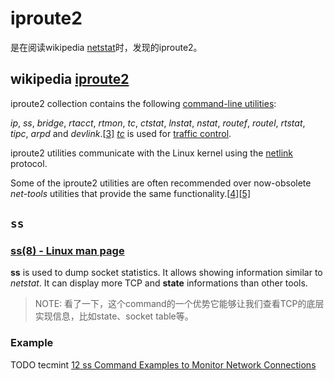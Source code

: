 # iproute2

是在阅读wikipedia [netstat](https://en.wikipedia.org/wiki/Netstat)时，发现的iproute2。

## wikipedia [iproute2](https://en.wikipedia.org/wiki/Iproute2)

iproute2 collection contains the following [command-line utilities](https://en.wikipedia.org/wiki/Command-line_utilities): 

*ip*, *ss*, *bridge*, *rtacct*, *rtmon*, *tc*, *ctstat*, *lnstat*, *nstat*, *routef*, *routel*, *rtstat*, *tipc*, *arpd* and *devlink*.[[3\]](https://en.wikipedia.org/wiki/Iproute2#cite_note-3) *[tc](https://en.wikipedia.org/wiki/Tc_(Linux))* is used for [traffic control](https://en.wikipedia.org/wiki/Network_traffic_control). 

iproute2 utilities communicate with the Linux kernel using the [netlink](https://en.wikipedia.org/wiki/Netlink) protocol. 

Some of the iproute2 utilities are often recommended over now-obsolete *net-tools* utilities that provide the same functionality.[[4\]](https://en.wikipedia.org/wiki/Iproute2#cite_note-4)[[5\]](https://en.wikipedia.org/wiki/Iproute2#cite_note-5) 



## `ss`



### [ss(8) - Linux man page](https://linux.die.net/man/8/ss)



**ss** is used to dump socket statistics. It allows showing information similar to *netstat*. It can display more TCP and **state** informations than other tools.

> NOTE: 看了一下，这个command的一个优势它能够让我们查看TCP的底层实现信息，比如state、socket table等。





### Example

TODO tecmint [12 ss Command Examples to Monitor Network Connections](https://www.tecmint.com/ss-command-examples-in-linux/)